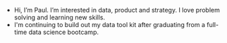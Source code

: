 - Hi, I’m Paul. I’m interested in data, product and strategy. I love problem solving and learning new skills. 
- I'm continuing to build out my data tool kit after graduating from a full-time data science bootcamp.
